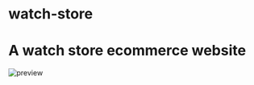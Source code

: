 # watch-store
# A watch store ecommerce website

![preview](https://github.com/D-4-DIBAKAR/watch-store/assets/71878062/ba652443-b6ff-45e6-8b72-c65b7e4bdb2e)
